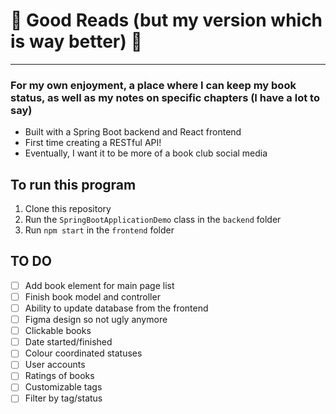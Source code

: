 # 📖 Good Reads (but my version which is way better) 📖
---
### For my own enjoyment, a place where I can keep my book status, as well as my notes on specific chapters (I have a lot to say)
- Built with a Spring Boot backend and React frontend
- First time creating a RESTful API!
- Eventually, I want it to be more of a book club social media

## To run this program
1. Clone this repository
2. Run the `SpringBootApplicationDemo` class in the `backend` folder
3. Run `npm start` in the `frontend` folder

  ## TO DO
  - [ ] Add book element for main page list
  - [ ] Finish book model and controller
  - [ ] Ability to update database from the frontend
  - [ ] Figma design so not ugly anymore
  - [ ] Clickable books
  - [ ] Date started/finished
  - [ ] Colour coordinated statuses
  - [ ] User accounts
  - [ ] Ratings of books
  - [ ] Customizable tags
  - [ ] Filter by tag/status
